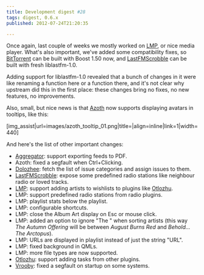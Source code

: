 ```yaml
---
title: Development digest #28
tags: digest, 0.6.x
published: 2012-07-24T21:20:35

---
```


Once again, last couple of weeks we mostly worked on
[LMP](/plugins-lmp), or nice media player. What's also important, we've
added some compatibility fixes, so [BitTorrent](/plugins-bittorrent) can
be built with Boost 1.50 now, and
[LastFMScrobble](/plugins-lastfmscrobble) can be built with fresh
liblastfm-1.0.

Adding support for liblastfm-1.0 revealed that a bunch of changes in it
were like renaming a function here or a function there, and it's not
clear why upstream did this in the first place: these changes bring no
fixes, no new features, no improvements.

Also, small, but nice news is that [Azoth](/plugins-azoth) now supports
displaying avatars in tooltips, like this:

\[img\_assist|url=images/azoth\_tooltip\_01.png|title=|align=inline|link=1|width=440\]

And here's the list of other important changes:

- [Aggregator](/plugins-aggregator): support exporting feeds to PDF.
- Azoth: fixed a segfault when Ctrl+Clicking.
- [Dolozhee](/plugins-dolozhee): fetch the list of issue categories
  and assign issues to them.
- [LastFMScrobble](/plugins-lastfmscrobble): expose some predefined
  radio stations like neighbour radio or loved tracks.
- [LMP](/plugins-lmp): support adding artists to wishlists to plugins
  like [Otlozhu](/plugins-otlozhu).
- LMP: support predefined radio stations from radio plugins.
- LMP: playlist stats below the playlist.
- LMP: configurable shortcuts.
- LMP: close the Album Art display on Esc or mouse click.
- LMP: added an option to ignore "The " when sorting artists (this way
  *The Autumn Offering* will be between *August Burns Red* and
  *Behold... The Arctopus*).
- LMP: URLs are displayed in playlist instead of just the
  string "URL".
- LMP: fixed background in QMLs.
- LMP: more file types are now supported.
- [Otlozhu](/plugins-otlozhu): support adding tasks from
  other plugins.
- [Vrooby](/plugins-vrooby): fixed a segfault on startup on
  some systems.
